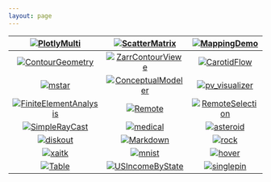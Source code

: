 ```yaml
---
layout: page
---
```

| [![PlotlyMulti](/assets/images/examples/PlotlyMulti.jpg)](/examples/core/plotly) | [![ScatterMatrix](/assets/images/examples/ScatterMatrix.jpg)](/examples/core/plotly) | [![MappingDemo](/assets/images/examples/MappingDemo.jpg)](https://github.com/Kitware/trame/tree/master/examples/08_pydeck) |
|:---:|:---:|:---:|
| [![ContourGeometry](/assets/images/examples/ContourGeometry.jpg)](/examples/paraview/contour) | [![ZarrContourViewe](/assets/images/examples/ZarrContourViewer.jpg)](/examples/vtk/zarr) | [![CarotidFlow](/assets/images/examples/CarotidFlow.jpg)](/examples/vtk/examples) 
| [![mstar](/assets/images/examples/mstar.jpg)](/examples/apps/mstar) | [![ConceptualModeler](/assets/images/examples/ConceptualModeler.jpg)](/examples/apps/conceptual-modeler) | [![pv_visualizer](/assets/images/examples/pv_visualizer.jpg)](/examples/apps/visualizer)  | 
| [![FiniteElementAnalysis](/assets/images/examples/FiniteElementAnalysis.jpg)](/examples/vtk/fea) | [![Remote](/assets/images/examples/pvSimpleCone-Remote.jpg)](/examples/paraview/cone) | [![RemoteSelection](/assets/images/examples/RemoteSelection.jpg)](/examples/vtk/selection) | 
| [![SimpleRayCast](/assets/images/examples/SimpleRayCast.jpg)](/examples/vtk/examples) | [![medical](/assets/images/examples/StateViewer-medical.jpg)](/examples/paraview/state) | [![asteroid](/assets/images/examples/StateViewer-asteroid.jpg)](/examples/paraview/state) |
| [![diskout](/assets/images/examples/StateViewer-diskout.jpg)]((/examples/paraview/state)) | [![Markdown](/assets/images/examples/Markdown.jpg)](https://github.com/Kitware/trame/tree/master/examples/03_markdown) | [![rock](/assets/images/examples/StateViewer-rock.jpg)](/examples/paraview/state) |
| [![xaitk](/assets/images/examples/xaitk.jpg)](/examples/apps/xaitk) | [![mnist](/assets/images/examples/trame-mnist.jpg)](/examples/apps/mnist) | [![hover](/assets/images/examples/SurfacePicking-hover.jpg)](/examples/vtk/picking) | ![select](/assets/images/examples/SurfacePicking-select.jpg) |
| [![Table](/assets/images/examples/Table.jpg)](https://github.com/Kitware/trame/blob/master/examples/02_vuetify/00_dataframe-table.py) | [![USIncomeByState](/assets/images/examples/USIncomeByState.jpg)](https://github.com/Kitware/trame/tree/master/examples/05_charts/Altair-Vega) | [![singlepin](/assets/images/examples/VTPViewer-singlepin.jpg)](/examples/vtk/vtp) |

